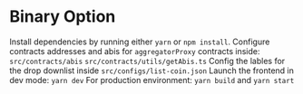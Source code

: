 # Binary Option
Install dependencies by running either `yarn` or `npm install`.
Configure contracts addresses and abis for `aggregatorProxy` contracts inside:
`src/contracts/abis`
`src/contracts/utils/getAbis.ts`
Config the lables for the drop downlist inside
`src/configs/list-coin.json`
Launch the frontend in dev mode: `yarn dev`
For production environment: `yarn build` and `yarn start`


